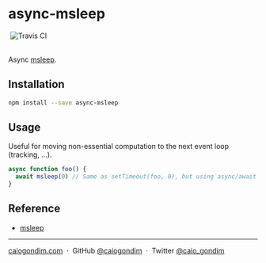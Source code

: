 # async-msleep

<div>
  <img src="http://travis-ci.org/caiogondim/async-msleep.svg?branch=master" alt="Travis CI">
</div>

<br>

Async [msleep](https://github.com/caiogondim/msleep).

## Installation

```bash
npm install --save async-msleep
```

## Usage

Useful for moving non-essential computation to the next event loop (tracking, ...).

```js
async function foo() {
  await msleep(0) // Same as setTimeout(foo, 0), but using async/await
}
```

## Reference
- [msleep](https://github.com/caiogondim/msleep)

---

[caiogondim.com](https://caiogondim.com) &nbsp;&middot;&nbsp;
GitHub [@caiogondim](https://github.com/caiogondim) &nbsp;&middot;&nbsp;
Twitter [@caio_gondim](https://twitter.com/caio_gondim)
